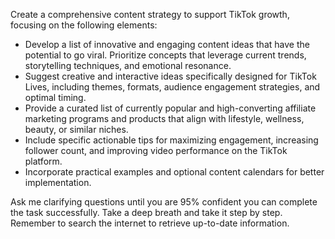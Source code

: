 Create a comprehensive content strategy to support TikTok growth, focusing on the following elements:

- Develop a list of innovative and engaging content ideas that have the potential to go viral. Prioritize concepts that leverage current trends, storytelling techniques, and emotional resonance.
- Suggest creative and interactive ideas specifically designed for TikTok Lives, including themes, formats, audience engagement strategies, and optimal timing.
- Provide a curated list of currently popular and high-converting affiliate marketing programs and products that align with lifestyle, wellness, beauty, or similar niches.
- Include specific actionable tips for maximizing engagement, increasing follower count, and improving video performance on the TikTok platform.
- Incorporate practical examples and optional content calendars for better implementation.

Ask me clarifying questions until you are 95% confident you can complete the task successfully. Take a deep breath and take it step by step. Remember to search the internet to retrieve up-to-date information.